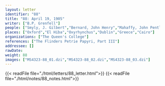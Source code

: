 ```yaml
---
layout: letter
identifier: "88"
title: "88: April 19, 1905"
writer: ["B.P. Grenfell"]
people: ["Smyly, J. Gilbert","Bernard, John Henry","Mahaffy, John Pentland","Spiegelberg, Wilhelm","Grenfell, Bernard Pyne"]
places: ["Oxford","El Hiba","Oxyrhynchus","Dublin","Greece","Cairo"]
organizations: ["The Queen's College"]
references: ["The Flinders Petrie Papyri, Part III"]
addressee: []
rawDate: 
weight: 88
images: ["MS4323-88_01.dzi","MS4323-88_02.dzi","MS4323-88_03.dzi"]
---
```

{{< readFile file="./html/letters/88_letter.html">}}
{{< readFile file="./html/notes/88_notes.html">}}